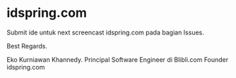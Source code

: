 # idspring.com

Submit ide untuk next screencast idspring.com pada bagian Issues.

Best Regards.

Eko Kurniawan Khannedy.
Principal Software Engineer di Blibli.com
Founder idspring.com
